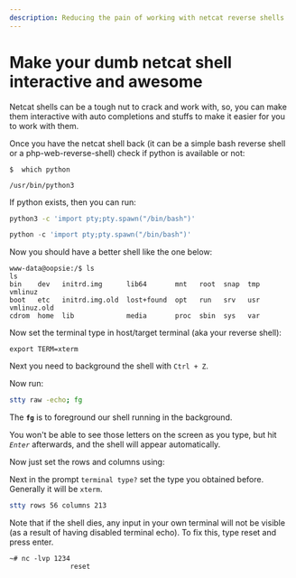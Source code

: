 ```yaml
---
description: Reducing the pain of working with netcat reverse shells
---
```


# Make your dumb netcat shell interactive and awesome

Netcat shells can be a tough nut to crack and work with, so, you can make them interactive with auto completions and stuffs to make it easier for you to work with them.

Once you have the netcat shell back (it can be a simple bash reverse shell or a php-web-reverse-shell) check if python is available or not:

```
$  which python

/usr/bin/python3
```

If python exists, then you can run:

```bash
python3 -c 'import pty;pty.spawn("/bin/bash")'
```

```python
python -c 'import pty;pty.spawn("/bin/bash")'
```

Now you should have a better shell like the one below:

```
www-data@oopsie:/$ ls
ls
bin    dev   initrd.img      lib64       mnt   root  snap  tmp  vmlinuz
boot   etc   initrd.img.old  lost+found  opt   run   srv   usr  vmlinuz.old
cdrom  home  lib             media       proc  sbin  sys   var
```

Now set the terminal type in host/target terminal (aka your reverse shell):&#x20;

```
export TERM=xterm
```

Next you need to background the shell with `Ctrl + Z`.

Now run:

```bash
stty raw -echo; fg
```

The **`fg`** is to foreground our shell running in the background.&#x20;

You won't be able to see those letters on the screen as you type, but hit _`Enter`_ afterwards, and the shell will appear automatically.&#x20;

Now just set the rows and columns using:&#x20;

Next in the prompt `terminal type?` set the type you obtained before. Generally it will be `xterm`.

```bash
stty rows 56 columns 213
```

Note that if the shell dies, any input in your own terminal will not be visible (as a result of having disabled terminal echo). To fix this, type reset and press enter.

```
~# nc -lvp 1234
               reset
```
